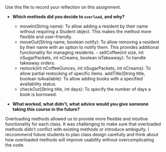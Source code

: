 Use this file to record your reflection on this assignment.

- **Which methods did you decide to `overload`, and why?**

     - moveIn(String name): To allow adding a resident by their name without requiring a Student object. This makes the method more flexible and user-friendly.
     - moveOut(String name, boolean notify): To allow removing a resident by their name with an option to notify them. This provides additional functionality for managing residents.
      - sellCoffee(int size, int nSugarPackets, int nCreams, boolean isTakeaway): To handle takeaway orders.
     - restock(int nCoffeeOunces, int nSugarPackets, int nCreams): To allow partial restocking of specific items.
     addTitle(String title, boolean isAvailable): To allow adding books with a specified availability status.
     - checkOut(String title, int days): To specify the number of days a book is borrowed.

- **What worked, what didn't, what advice would you give someone taking this course in the future?**

Overloading methods allowed us to provide more flexible and intuitive functionality for each class. It was challenging to make sure that overloaded methods didn’t conflict with existing methods or introduce ambiguity. I reccommend future students to plan class design carefully and think about how overloaded methods will improve usability without overcomplicating the code.
